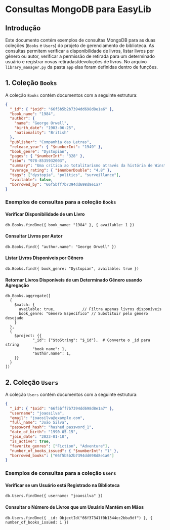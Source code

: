 # Consultas MongoDB para EasyLib

## Introdução

Este documento contém exemplos de consultas MongoDB para as duas coleções (`Books` e `Users`) do projeto de gerenciamento de biblioteca. As consultas permitem verificar a disponibilidade de livros, listar livros por gênero ou autor, verificar a permissão de retirada para um determinado usuário e registrar novas retiradas/devoluções de livros. No arquivo `library_manager.py` da pasta `app` elas foram definidas dentro de funções.

## 1. Coleção `Books`

A coleção `Books` contém documentos com a seguinte estrutura:

```json
{
  "_id": { "$oid": "66f5b5b2b7394dd698d8e1a6" },
  "book_name": "1984",
  "author": {
    "name": "George Orwell",
    "birth_date": "1903-06-25",
    "nationality": "British"
  },
  "publisher": "Companhia das Letras",
  "release_year": { "$numberInt": "1949" },
  "book_genre": "Dystopian",
  "pages": { "$numberInt": "328" },
  "isbn": "978-8535932003",
  "summary": "Uma crítica ao totalitarismo através da história de Winston Smith.",
  "average_rating": { "$numberDouble": "4.8" },
  "tags": ["dystopia", "politics", "surveillance"],
  "available": false,
  "borrowed_by": "66f5bff7b7394dd698d8e1a7"
}
```

### Exemplos de consultas para a coleção `Books`

#### Verificar Disponibilidade de um Livro

```db.Books.findOne({ book_name: "1984" }, { available: 1 })```

#### Consultar Livros por Autor

```db.Books.find({ "author.name": "George Orwell" })```

#### Listar Livros Disponíveis por Gênero

```db.Books.find({ book_genre: "Dystopian", available: true })```

#### Retornar Livros Disponíveis de um Determinado Gênero usando Agregação
```
db.Books.aggregate([
  {
    $match: {
      available: true,            // Filtra apenas livros disponíveis
      book_genre: "Gênero Específico" // Substituir pelo gênero desejado
    }
  },
  {
    $project: {{
            "_id": {"$toString": "$_id"},  # Converte o _id para string
            "book_name": 1,
            "author.name": 1,
    }}
  }
])
```

## 2. Coleção `Users`

A coleção `Users` contém documentos com a seguinte estrutura:

```json
{
  "_id": { "$oid": "66f5bff7b7394dd698d8e1a7" },
  "username": "joaosilva",
  "email": "joaosilva@example.com",
  "full_name": "João Silva",
  "password_hash": "hashed_password_1",
  "date_of_birth": "1990-05-15",
  "join_date": "2023-01-10",
  "is_active": true,
  "favorite_genres": ["Fiction", "Adventure"],
  "number_of_books_issued": { "$numberInt": "1" },
  "borrowed_books": ["66f5b5b2b7394dd698d8e1a6"]
}
```

### Exemplos de consultas para a coleção `Users`

#### Verificar se um Usuário está Registrado na Biblioteca

```db.Users.findOne({ username: "joaosilva" })```

#### Consultar o Número de Livros que um Usuário Mantém em Mãos

```db.Users.findOne({ _id: ObjectId("66f37341f0b1344ec2bba9df") }, { number_of_books_issued: 1 })```

